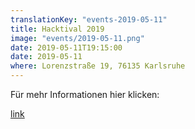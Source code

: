 ```yaml
---
translationKey: "events-2019-05-11"
title: Hacktival 2019
image: "events/2019-05-11.png"
date: 2019-05-11T19:15:00
date: 2019-05-11
where: Lorenzstraße 19, 76135 Karlsruhe
---
```

Für mehr Informationen hier klicken:

[link](https://2019.hacktival.io)
